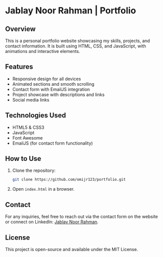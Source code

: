 # Jablay Noor Rahman | Portfolio

## Overview
This is a personal portfolio website showcasing my skills, projects, and contact information. It is built using HTML, CSS, and JavaScript, with animations and interactive elements.

## Features
- Responsive design for all devices
- Animated sections and smooth scrolling
- Contact form with EmailJS integration
- Project showcase with descriptions and links
- Social media links

## Technologies Used
- HTML5 & CSS3
- JavaScript
- Font Awesome
- EmailJS (for contact form functionality)

## How to Use
1. Clone the repository:
   ```sh
   git clone https://github.com/omijr123/portfolio.git
   ```
2. Open `index.html` in a browser.

## Contact
For any inquiries, feel free to reach out via the contact form on the website or connect on LinkedIn: [Jablay Noor Rahman](https://www.linkedin.com/in/jablay-noor-rahman-a568bb228/).

## License
This project is open-source and available under the MIT License.


